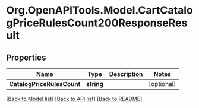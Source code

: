 # Org.OpenAPITools.Model.CartCatalogPriceRulesCount200ResponseResult

## Properties

Name | Type | Description | Notes
------------ | ------------- | ------------- | -------------
**CatalogPriceRulesCount** | **string** |  | [optional] 

[[Back to Model list]](../README.md#documentation-for-models) [[Back to API list]](../README.md#documentation-for-api-endpoints) [[Back to README]](../README.md)

